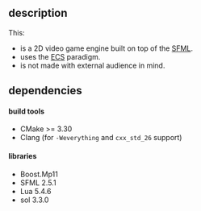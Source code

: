 ## description

This:

- is a 2D video game engine built on top of the [SFML](https://sfml-dev.org).
- uses the [ECS](https://en.wikipedia.org/wiki/Entity_component_system) paradigm.
- is not made with external audience in mind.

## dependencies

#### build tools

- CMake >= 3.30
- Clang (for `-Weverything` and `cxx_std_26` support)

#### libraries

- Boost.Mp11
- SFML 2.5.1
- Lua 5.4.6
- sol 3.3.0
